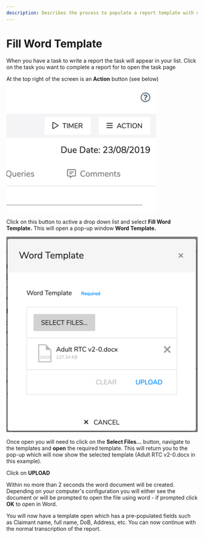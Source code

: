 ```yaml
---
description: Describes the process to populate a report template with data from inClinic
---
```


# Fill Word Template

When you have a task to write a report the task will appear in your list. Click on the task you want to complete a report for to open the task page

At the top right of the screen is an **Action** button \(see below\)

![](../../../.gitbook/assets/0.png)

Click on this button to active a drop down list and select **Fill Word Template.** This will open a pop-up window **Word Template.**

![](../../../.gitbook/assets/1.png)

Once open you will need to click on the **Select Files...** button, navigate to the templates and **open** the required template. This will return you to the pop-up which will now show the selected template \(Adult RTC v2-0.docx in this example\).

Click on **UPLOAD**

Within no more than 2 seconds the word document will be created. Depending on your computer's configuration you will either see the document or will be prompted to open the file using word - if prompted click **OK** to open in Word.

You will now have a template open which has a pre-populated fields such as Claimant name, full name, DoB, Address, etc. You can now continue with the normal transcription of the report.

